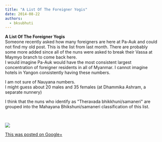 ```yaml
---
title: "A List Of The Foreigner Yogis"
date: 2014-08-22
authors: 
  - bksubhuti
---
```


**A List Of The Foreigner Yogis**  
Someone recently asked how many foreigners are here at Pa-Auk and could not find my old post. This is the list from last month. There are probably some more added since all of the nuns were asked to break their Vassa at Maymyo branch to come back here.  
I would imagine Pa-Auk would have the most consistent largest concentration of foreigner residents in all of Myanmar. I cannot imagine hotels in Yangon consistently having these numbers.  
  
I am not sure of Nauyana numbers.  
I might guess about 20 males and 35 females (at Dhammika Ashram, a separate nunnery)  
  
I think that the nuns who identify as "Theravada bhikkhuni/samaneri" are grouped into the Mahayana Bhikshuni/samaneri classification of this list.  
  
﻿

![](https://lh4.googleusercontent.com/-k3hdxNi1KEM/U_a0sGvRaSI/AAAAAAAAKI0/SuJ6kwtZbgY/w506-h750/14%2B-%2B1)

[This was posted on Google+](https://plus.google.com/+BhikkhuSubhuti/posts/MA8h64q3BFV)